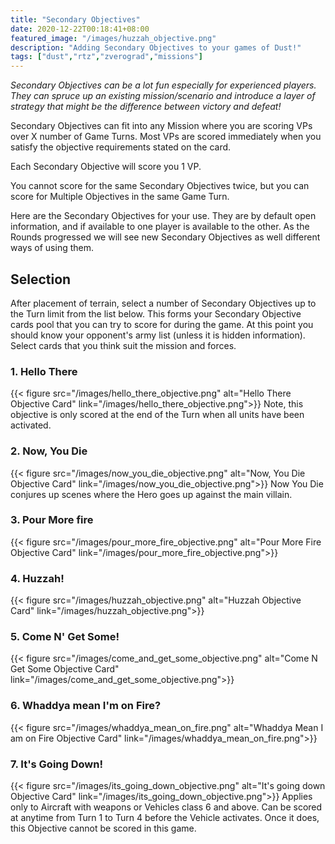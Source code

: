 ```yaml
---
title: "Secondary Objectives"
date: 2020-12-22T00:18:41+08:00
featured_image: "/images/huzzah_objective.png"
description: "Adding Secondary Objectives to your games of Dust!"
tags: ["dust","rtz","zverograd","missions"]
---
```

*Secondary Objectives can be a lot fun especially for experienced players. They can spruce up an existing mission/scenario and introduce a layer of strategy that might be the difference between victory and defeat!*

Secondary Objectives can fit into any Mission where you are scoring VPs over X number of Game Turns. Most VPs are scored immediately when you satisfy the objective requirements stated on the card.

Each Secondary Objective will score you 1 VP.

You cannot score for the same Secondary Objectives twice, but you can score for Multiple Objectives in the same Game Turn.

Here are the Secondary Objectives for your use. They are by default open information, and if available to one player is available to the other. As the Rounds progressed we will see new Secondary Objectives as well different ways of using them.

## Selection
After placement of terrain, select a number of Secondary Objectives up to the Turn limit from the list below. This forms your Secondary Objective cards pool that you can try to score for during the game. At this point you should know your opponent's army list (unless it is hidden information). Select cards that you think suit the mission and forces.

### 1. Hello There
{{< figure src="/images/hello_there_objective.png" alt="Hello There Objective Card" link="/images/hello_there_objective.png">}}
Note, this objective is only scored at the end of the Turn when all units have been activated.


### 2. Now, You Die
{{< figure src="/images/now_you_die_objective.png" alt="Now, You Die Objective Card" link="/images/now_you_die_objective.png">}}
Now You Die conjures up scenes where the Hero goes up against the main villain.

### 3. Pour More fire
{{< figure src="/images/pour_more_fire_objective.png" alt="Pour More Fire Objective Card" link="/images/pour_more_fire_objective.png">}}

### 4. Huzzah!
{{< figure src="/images/huzzah_objective.png" alt="Huzzah Objective Card" link="/images/huzzah_objective.png">}}


### 5. Come N' Get Some!
{{< figure src="/images/come_and_get_some_objective.png" alt="Come N Get Some Objective Card" link="/images/come_and_get_some_objective.png">}}


### 6. Whaddya mean I'm on Fire?
{{< figure src="/images/whaddya_mean_on_fire.png" alt="Whaddya Mean I am on Fire Objective Card" link="/images/whaddya_mean_on_fire.png">}}

### 7. It's Going Down!
{{< figure src="/images/its_going_down_objective.png" alt="It's going down Objective Card" link="/images/its_going_down_objective.png">}}
Applies only to Aircraft with weapons or Vehicles class 6 and above. Can be scored at anytime from Turn 1 to Turn 4 before the Vehicle activates. Once it does, this Objective cannot be scored in this game.
